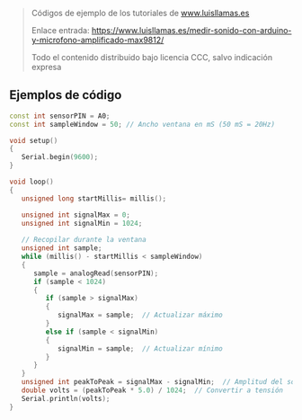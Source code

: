 > Códigos de ejemplo de los tutoriales de www.luisllamas.es
>
> Enlace entrada: https://www.luisllamas.es/medir-sonido-con-arduino-y-microfono-amplificado-max9812/
>
> Todo el contenido distribuido bajo licencia CCC, salvo indicación expresa

## Ejemplos de código
```cpp
const int sensorPIN = A0;
const int sampleWindow = 50; // Ancho ventana en mS (50 mS = 20Hz)

void setup() 
{
   Serial.begin(9600);
}

void loop() 
{
   unsigned long startMillis= millis();

   unsigned int signalMax = 0;
   unsigned int signalMin = 1024;
 
   // Recopilar durante la ventana
   unsigned int sample;
   while (millis() - startMillis < sampleWindow)
   {
      sample = analogRead(sensorPIN);
      if (sample < 1024)
      {
         if (sample > signalMax)
         {
            signalMax = sample;  // Actualizar máximo
         }
         else if (sample < signalMin)
         {
            signalMin = sample;  // Actualizar mínimo
         }
      }
   }
   unsigned int peakToPeak = signalMax - signalMin;  // Amplitud del sonido
   double volts = (peakToPeak * 5.0) / 1024;  // Convertir a tensión
   Serial.println(volts);
}
```


